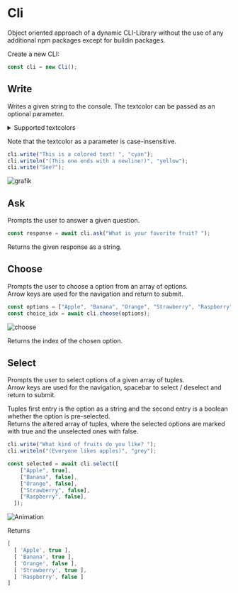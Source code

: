 # Cli
Object oriented approach of a dynamic CLI-Library without the use of any additional npm packages except for buildin packages.

Create a new CLI:
```typescript
const cli = new Cli();
```

Write
-
Writes a given string to the console. The textcolor can be passed as an optional parameter.

<details>
  <summary>Supported textcolors</summary>
  
  - Black
  - Blue
  - Green
  - Grey
  - Magenta
  - Red
  - White
  - Yellow
  - Reset ( Resets to the default CLI-Color ) 
</details>

Note that the textcolor as a parameter is case-insensitive.

```typescript
cli.write("This is a colored text! ", "cyan");
cli.writeln("(This one ends with a newline!)", "yellow");
cli.write("See?");
```
![grafik](https://user-images.githubusercontent.com/77332531/190852833-dee999bd-800e-43d3-8e62-8290855e5456.png)

Ask
-
Prompts the user to answer a given question.
```typescript
const response = await cli.ask("What is your favorite fruit? ");
```
Returns the given response as a string.

Choose
-
Prompts the user to choose a option from an array of options.\
Arrow keys are used for the navigation and return to submit.

```typescript
const options = ["Apple", "Banana", "Orange", "Strawberry", "Raspberry"];
const choice_idx = await cli.choose(options);
```

![choose](https://user-images.githubusercontent.com/77332531/190854994-944ebff8-9c13-44a2-ba91-1bcc440fb693.gif)

Returns the index of the chosen option.

Select
-
Prompts the user to select options of a given array of tuples.\
Arrow keys are used for the navigation, spacebar to select / deselect and return to submit.

Tuples first entry is the option as a string and the second entry is a boolean whether the option is pre-selected.\
Returns the altered array of tuples, where the selected options are marked with true and the unselected ones with false.

```typescript
cli.write("What kind of fruits do you like? ");
cli.writeln("(Everyone likes apples)", "grey");

const selected = await cli.select([
    ["Apple", true],
    ["Banana", false],
    ["Orange", false],
    ["Strawberry", false],
    ["Raspberry", false],
  ]);
```

![Animation](https://user-images.githubusercontent.com/77332531/190854128-5da7007c-d571-418d-9cff-d2bf118030f9.gif)

Returns
```typescript
[
  [ 'Apple', true ],
  [ 'Banana', true ],
  [ 'Orange', false ],
  [ 'Strawberry', true ],
  [ 'Raspberry', false ]
]
```

